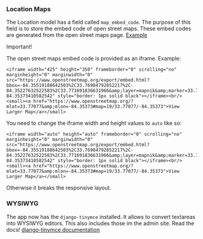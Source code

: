 ### Location Maps

The Location model has a field called `map_embed_code`.
The purpose of this field is to store the embed code of open street maps.
These embed codes are generated from the open street maps page. [Example](https://www.openstreetmap.org/export#map=19/33.77077/-84.35373)

Important!

The open street maps embed code is provided as an iframe.
Example:

```
<iframe width="425" height="350" frameborder="0" scrolling="no" marginheight="0" marginwidth="0" src="https://www.openstreetmap.org/export/embed.html?bbox=-84.35519188642503%2C33.76984792852217%2C-84.35227632522583%2C33.771691836631966&amp;layer=mapnik&amp;marker=33.77076988753727%2C-84.35373410582542" style="border: 1px solid black"></iframe><br/><small><a href="https://www.openstreetmap.org/?mlat=33.77077&amp;mlon=-84.35373#map=19/33.77077/-84.35373">View Larger Map</a></small>
```

You need to change the iframe width and height values to `auto` like so: 

```
<iframe width="auto" height="auto" frameborder="0" scrolling="no" marginheight="0" marginwidth="0" src="https://www.openstreetmap.org/export/embed.html?bbox=-84.35519188642503%2C33.76984792852217%2C-84.35227632522583%2C33.771691836631966&amp;layer=mapnik&amp;marker=33.77076988753727%2C-84.35373410582542" style="border: 1px solid black"></iframe><br/><small><a href="https://www.openstreetmap.org/?mlat=33.77077&amp;mlon=-84.35373#map=19/33.77077/-84.35373">View Larger Map</a></small>
```

Otherwise it breaks the responsive layout.


### WYSIWYG

The app now has the `django-tinymce` installed. It allows to convert textareas into WYSIWYG editors.
This also includes those im the admin site. Read the docs!
[django-tinymce documentation](https://django-tinymce.readthedocs.io/en/latest/usage.html)